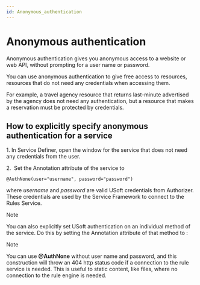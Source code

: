 ```yaml
---
id: Anonymous_authentication
---
```


# Anonymous authentication

Anonymous authentication gives you anonymous access to a website or web API, without prompting for a user name or password.

You can use anonymous authentication to give free access to resources, resources that do not need any credentials when accessing them.

For example, a travel agency resource that returns last-minute advertised by the agency does not need any authentication, but a resource that makes a reservation must be protected by credentials.

## How to explicitly specify anonymous authentication for a service

1. In Service Definer, open the window for the service that does not need any credentials from the user.

2.  Set the Annotation attribute of the service to

```
@AuthNone(user="username", password="password")
```

where *username* and *password* are valid USoft credentials from Authorizer. These credentials are used by the Service Framework to connect to the Rules Service.

> [!NOTE]
> You can also explicitly set USoft authentication on an individual method of the service. Do this by setting the Annotation attribute of that method to :

> [!NOTE]
> You can use **@AuthNone** without user name and password, and this construction will throw an 404 http status code if a connection to the rule service is needed. This is useful to static content, like files, where no connection to the rule engine is needed.